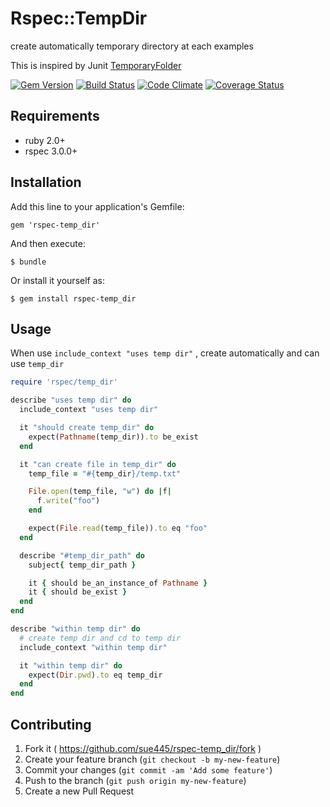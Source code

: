 # Rspec::TempDir

create automatically temporary directory at each examples

This is inspired by Junit [TemporaryFolder](http://junit.org/junit4/javadoc/4.12/org/junit/rules/TemporaryFolder.html)

[![Gem Version](https://badge.fury.io/rb/rspec-temp_dir.svg)](http://badge.fury.io/rb/rspec-temp_dir)
[![Build Status](https://github.com/sue445/rspec-temp_dir/workflows/test/badge.svg?branch=master)](https://github.com/sue445/rspec-temp_dir/actions?query=workflow%3Atest)
[![Code Climate](https://codeclimate.com/github/sue445/rspec-temp_dir.png)](https://codeclimate.com/github/sue445/rspec-temp_dir)
[![Coverage Status](https://img.shields.io/coveralls/sue445/rspec-temp_dir.svg)](https://coveralls.io/r/sue445/rspec-temp_dir)

## Requirements
* ruby 2.0+
* rspec 3.0.0+

## Installation

Add this line to your application's Gemfile:

    gem 'rspec-temp_dir'

And then execute:

    $ bundle

Or install it yourself as:

    $ gem install rspec-temp_dir

## Usage
When use `include_context "uses temp dir"` , create automatically and can use `temp_dir`

```ruby
require 'rspec/temp_dir'

describe "uses temp dir" do
  include_context "uses temp dir"

  it "should create temp_dir" do
    expect(Pathname(temp_dir)).to be_exist
  end

  it "can create file in temp_dir" do
    temp_file = "#{temp_dir}/temp.txt"

    File.open(temp_file, "w") do |f|
      f.write("foo")
    end

    expect(File.read(temp_file)).to eq "foo"
  end

  describe "#temp_dir_path" do
    subject{ temp_dir_path }

    it { should be_an_instance_of Pathname }
    it { should be_exist }
  end
end

describe "within temp dir" do
  # create temp dir and cd to temp dir
  include_context "within temp dir"

  it "within temp dir" do
    expect(Dir.pwd).to eq temp_dir
  end
end
```

## Contributing

1. Fork it ( https://github.com/sue445/rspec-temp_dir/fork )
2. Create your feature branch (`git checkout -b my-new-feature`)
3. Commit your changes (`git commit -am 'Add some feature'`)
4. Push to the branch (`git push origin my-new-feature`)
5. Create a new Pull Request
